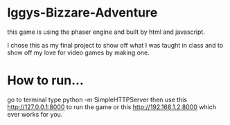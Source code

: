 # Iggys-Bizzare-Adventure

this game is using the phaser engine and built by html and javascript.

I chose this as my final project to show off what I was taught in class and to show off my love for video games by making one.

# How to run...

go to terminal 
type python -m SimpleHTTPServer
then use this http://127.0.0.1:8000 to run the game
or this http://192.168.1.2:8000 which ever works for you.